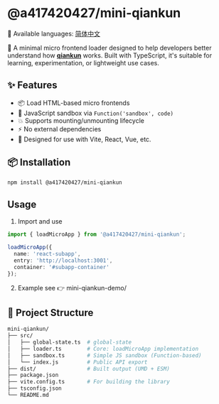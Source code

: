 # @a417420427/mini-qiankun

📖 Available languages: [简体中文](./readme.zh.md)

🧩 A minimal micro frontend loader designed to help developers better understand how [**qiankun**]((https://qiankun.umijs.org/),) works. Built with TypeScript, it's suitable for learning, experimentation, or lightweight use cases.


## ✨ Features

- 📦 Load HTML-based micro frontends
- 🧰 JavaScript sandbox via `Function('sandbox', code)`
- 💥 Supports mounting/unmounting lifecycle
- ⚡ No external dependencies
- 🎯 Designed for use with Vite, React, Vue, etc.


## 📦 Installation

```bash
npm install @a417420427/mini-qiankun
```

## Usage
1. Import and use
```ts
import { loadMicroApp } from '@a417420427/mini-qiankun';

loadMicroApp({
  name: 'react-subapp',
  entry: 'http://localhost:3001',
  container: '#subapp-container'
});

```

2. Example
see 👉 mini-qiankun-demo/

## 📁 Project Structure

```bash
mini-qiankun/
├── src/
│   ├── global-state.ts  # global-state
│   ├── loader.ts        # Core: loadMicroApp implementation
│   ├── sandbox.ts       # Simple JS sandbox (Function-based)
│   └── index.js         # Public API export
├── dist/                # Built output (UMD + ESM)
├── package.json
├── vite.config.ts       # For building the library
├── tsconfig.json
└── README.md

```
